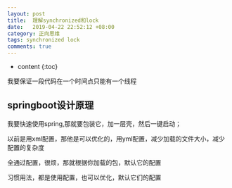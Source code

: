 ```yaml
---
layout: post
title:  理解synchronized和lock
date:   2019-04-22 22:52:12 +08:00
category: 正向思维
tags: synchronized lock
comments: true
---
```


* content
{:toc}

我要保证一段代码在一个时间点只能有一个线程










## springboot设计原理

我要快速使用spring,那就要包装它，加一层壳，然后一键启动；

以前是用xml配置，那他是可以优化的，用yml配置，减少加载的文件大小，减少配置的复杂度

全通过配置，很烦，那就根据你加载的包，默认它的配置

习惯用法，都是使用配置，也可以优化，默认它们的配置
